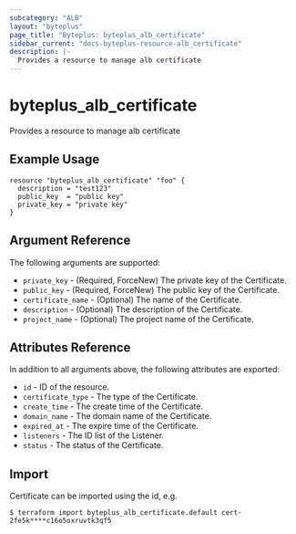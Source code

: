 ```yaml
---
subcategory: "ALB"
layout: "byteplus"
page_title: "Byteplus: byteplus_alb_certificate"
sidebar_current: "docs-byteplus-resource-alb_certificate"
description: |-
  Provides a resource to manage alb certificate
---
```

# byteplus_alb_certificate
Provides a resource to manage alb certificate
## Example Usage
```hcl
resource "byteplus_alb_certificate" "foo" {
  description = "test123"
  public_key  = "public key"
  private_key = "private key"
}
```
## Argument Reference
The following arguments are supported:
* `private_key` - (Required, ForceNew) The private key of the Certificate.
* `public_key` - (Required, ForceNew) The public key of the Certificate.
* `certificate_name` - (Optional) The name of the Certificate.
* `description` - (Optional) The description of the Certificate.
* `project_name` - (Optional) The project name of the Certificate.

## Attributes Reference
In addition to all arguments above, the following attributes are exported:
* `id` - ID of the resource.
* `certificate_type` - The type of the Certificate.
* `create_time` - The create time of the Certificate.
* `domain_name` - The domain name of the Certificate.
* `expired_at` - The expire time of the Certificate.
* `listeners` - The ID list of the Listener.
* `status` - The status of the Certificate.


## Import
Certificate can be imported using the id, e.g.
```
$ terraform import byteplus_alb_certificate.default cert-2fe5k****c16o5oxruvtk3qf5
```

